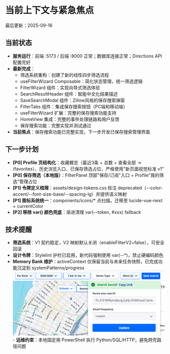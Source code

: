 # 当前上下文与紧急焦点
最后更新：2025-09-16

## 当前状态
- **服务运行**：前端 :5173 / 后端 :8000 正常；数据库连接正常；Directions API 配置完好
- **最新完成**：
  - 筛选系统重构：创建了新的线性四步筛选流程
  - useFilterWizard Composable：简化状态管理，统一筛选逻辑
  - FilterWizard 组件：实现向导式筛选体验
  - SearchResultHeader 组件：智能中文化结果描述
  - SaveSearchModal 组件：Zillow风格的保存搜索弹窗
  - FilterTabs 组件：集成保存搜索按钮（PC端和移动端）
  - useFilterWizard 扩展：完整的保存搜索功能支持
  - HomeView 集成：完整的事件处理链路和用户反馈
  - 保存搜索功能：完整实现并测试通过
- **当前焦点**：保存搜索功能已完整实现，下一步开发已保存搜索管理界面

## 下一步计划
- **[P0] Profile 页结构化**：收藏概览（最近3条 + 总数 + 查看全部 → /favorites）、历史浏览入口、已保存筛选占位，严格使用"新页面视觉标准 v1"
- **[P0] 保存筛选（本地版）**：FilterPanel 顶部"保存/订阅"入口 + Profile"我的筛选"管理占位
- **[P1] 令牌定义梳理**：assets/design-tokens.css 标注 deprecated（--color-accent/--font-size-base/--spacing-lg）并提供语义映射
- **[P1] 图标系统统一**：components/icons/* 点扫描，迁移至 lucide-vue-next + currentColor
- **[P2] 移除 var() 颜色兜底**：渐进清理 var(--token, #xxx) fallback

## 技术提醒
- **筛选系统**：V1 契约稳定，V2 映射默认关闭（enableFilterV2=false），可安全回滚
- **设计令牌**：Stylelint 护栏已启用，新代码强制使用 var(--*)，禁止硬编码颜色
- **Memory Bank 维护**：activeContext 仅保留当前与未来任务快照，已完成功能沉淀到 systemPatterns/progress
![1757946160449](image/activeContext/1757946160449.png)- **运维约束**：本地固定用 PowerShell 执行 Python/SQL/HTTP，避免跨壳路径问题
